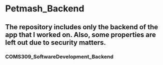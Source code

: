 # Petmash_Backend
## The repository includes only the backend of the app that I worked on. Also, some properties are left out due to security matters.
### COMS309_SoftwareDevelopment_Backend
